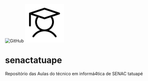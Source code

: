 ![GitHub](https://img.shields.io/github/license/nicolasmartins2907/senactatuape)
![](https://github.com/nicolasmartins2907/senactatuape/blob/main/9025060_student_light_icon.png)
# senactatuape
Repositório das Aulas do técnico em informá4tica de SENAC tatuapé
